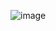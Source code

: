 ![image](https://github.com/paradoxodefermi/landingpage/assets/133011022/d46ce4b4-eedd-4ce4-a31c-8929420d2e76)
